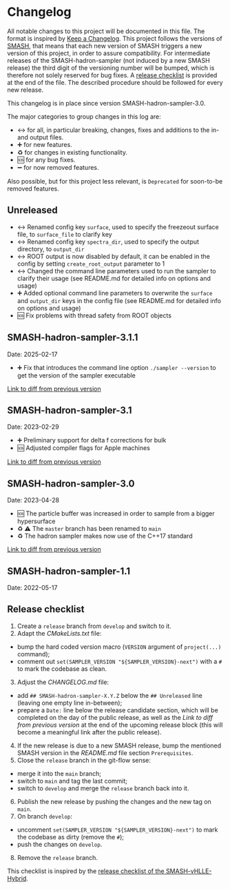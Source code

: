 # Changelog


All notable changes to this project will be documented in this file.
The format is inspired by [Keep a Changelog](https://keepachangelog.com/en/1.0.0/).
This project follows the versions of [SMASH](https://github.com/smash-transport/smash), that means that each new version of SMASH triggers a new version of this project, in order to assure compatibility.
For intermediate releases of the SMASH-hadron-sampler (not induced by a new SMASH release) the third digit of the versioning number will be bumped, which is therefore not solely reserved for bug fixes.
A [release checklist](#release-checklist) is provided at the end of the file.
The described procedure should be followed for every new release.

This changelog is in place since version SMASH-hadron-sampler-3.0.

The major categories to group changes in this log are:

* :left_right_arrow: for all, in particular breaking, changes, fixes and additions to the in- and output files.
* :heavy_plus_sign: for new features.
* :recycle: for changes in existing functionality.
* :sos: for any bug fixes.
* :heavy_minus_sign: for now removed features.

Also possible, but for this project less relevant, is `Deprecated` for soon-to-be removed features.


## Unreleased

* :left_right_arrow: Renamed config key `surface`, used to specify the freezeout surface file, to `surface_file` to clarify key
* :left_right_arrow: Renamed config key `spectra_dir`, used to specify the output directory, to `output_dir`
* :left_right_arrow: ROOT output is now disabled by default, it can be enabled in the config by setting `create_root_output` parameter to 1
* :left_right_arrow: Changed the command line parameters used to run the sampler to clarify their usage (see README.md for detailed info on options and usage)
* :heavy_plus_sign: Added optional command line parameters to overwrite the `surface` and `output_dir` keys in the config file (see README.md for detailed info on options and usage)
* :sos: Fix problems with thread safety from ROOT objects


## SMASH-hadron-sampler-3.1.1
Date: 2025-02-17

* :heavy_plus_sign: Fix that introduces the command line option `./sampler --version` to get the version of the sampler executable

[Link to diff from previous version](https://github.com/smash-transport/smash-hadron-sampler/compare/SMASH-hadron-sampler-3.1...SMASH-hadron-sampler-3.1.1)


## SMASH-hadron-sampler-3.1
Date: 2023-02-29

* :heavy_plus_sign: Preliminary support for delta f corrections for bulk
* :sos: Adjusted compiler flags for Apple machines

[Link to diff from previous version](https://github.com/smash-transport/smash-hadron-sampler/compare/SMASH-hadron-sampler-3.0...SMASH-hadron-sampler-3.1)


## SMASH-hadron-sampler-3.0
Date: 2023-04-28

* :sos: The particle buffer was increased in order to sample from a bigger hypersurface
* :recycle: ⚠️ The `master` branch has been renamed to `main`
* :recycle: The hadron sampler makes now use of the C++17 standard

[Link to diff from previous version](https://github.com/smash-transport/smash-hadron-sampler/compare/SMASH-hadron-sampler-1.1...SMASH-hadron-sampler-3.0)


## SMASH-hadron-sampler-1.1
Date: 2022-05-17


## Release checklist

1. Create a `release` branch from `develop` and switch to it.
2. Adapt the _CMakeLists.txt_ file:
  * bump the hard coded version macro (`VERSION` argument of `project(...)` command);
  * comment out `set(SAMPLER_VERSION "${SAMPLER_VERSION}-next")` with a `#` to mark the codebase as clean.
3. Adjust the _CHANGELOG.md_ file:
  * add `## SMASH-hadron-sampler-X.Y.Z` below the `## Unreleased` line (leaving one empty line in-between);
  * prepare a `Date:` line below the release candidate section, which will be completed on the day of the public release, as well as the _Link to diff from previous version_ at the end of the upcoming release block (this will become a meaningful link after the public release).
4. If the new release is due to a new SMASH release, bump the mentioned SMASH version in the _README.md_ file section `Prerequisites`.
5. Close the `release` branch in the git-flow sense:
  * merge it into the `main` branch;
  * switch to `main` and tag the last commit;
  * switch to `develop` and merge the `release` branch back into it.
6. Publish the new release by pushing the changes and the new tag on `main`.
7. On branch `develop`:
  * uncomment `set(SAMPLER_VERSION "${SAMPLER_VERSION}-next")` to mark the codebase as dirty (remove the `#`);
  * push the changes on `develop`.
8. Remove the `release` branch.

This checklist is inspired by the [release checklist of the SMASH-vHLLE-Hybrid](https://smash-transport.github.io/smash-vhlle-hybrid/latest/developer/release_procedure/#release-checklist).
